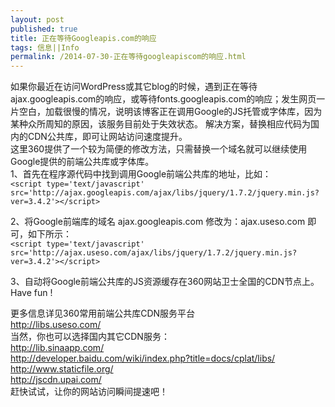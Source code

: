 ```yaml
---
layout: post
published: true
title: 正在等待Googleapis.com的响应
tags: 信息||Info    
permalink: /2014-07-30-正在等待googleapiscom的响应.html
---
```

  如果你最近在访问WordPress或其它blog的时候，遇到正在等待ajax.googleapis.com的响应，或等待fonts.googleapis.com的响应；发生网页一片空白，加载很慢的情况，说明该博客正在调用Google的JS托管或字体库，因为某种众所周知的原因，该服务目前处于失效状态。
解决方案，替换相应代码为国内的CDN公共库，即可让网站访问速度提升。   <br/>
这里360提供了一个较为简便的修改方法，只需替换一个域名就可以继续使用Google提供的前端公共库或字体库。   <br/>
1、首先在程序源代码中找到调用Google前端公共库的地址，比如：   <br/>
  `` <script type='text/javascript' src='http://ajax.googleapis.com/ajax/libs/jquery/1.7.2/jquery.min.js?ver=3.4.2'></script> ``
    
    
2、将Google前端库的域名 ajax.googleapis.com 修改为：ajax.useso.com 即可，如下所示：   <br/>
  `` <script type='text/javascript' src='http://ajax.useso.com/ajax/libs/jquery/1.7.2/jquery.min.js?ver=3.4.2'></script> ``
    
    
   3、自动将Google前端公共库的JS资源缓存在360网站卫士全国的CDN节点上。Have fun !
   
   
更多信息详见360常用前端公共库CDN服务平台   <br/>
 http://libs.useso.com/   <br/>
当然，你也可以选择国内其它CDN服务：   <br/>
http://lib.sinaapp.com/   <br/>
http://developer.baidu.com/wiki/index.php?title=docs/cplat/libs/   <br/>
http://www.staticfile.org/   <br/>
http://jscdn.upai.com/   <br/>
    赶快试试，让你的网站访问瞬间提速吧！ 
